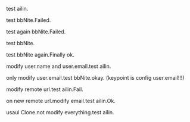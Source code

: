 test ailin.

test bbNite.Failed.

test again bbNite.Failed.

test bbNite.

test bbNite again.Finally ok.

modify user.name and user.email.test ailin.

only modify user.email.test bbNite.okay.
(keypoint is config user.email!!!)

modify remote url.test ailin.Fail.

on new remote url.modify email.test ailin.Ok.

usaul Clone.not modify everything.test ailin.